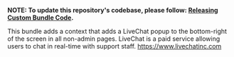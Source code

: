 **NOTE: To update this repository's codebase, please follow: [Releasing Custom Bundle Code](https://github.com/CuBoulder/express_documentation/blob/master/docs/creating_custom_bundles.md#releasing-custom-bundle-code).**

This bundle adds a context that adds a LiveChat popup to the bottom-right of the screen in all non-admin pages. LiveChat is a paid service allowing users to chat in real-time with support staff. https://www.livechatinc.com
